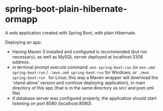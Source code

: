 # spring-boot-plain-hibernate-ormapp
A web application created with Spring Boot, with plain Hibernate.

Deploying an app:
 - Having Maven 3 installed and configured is recommended (but not necessary), as well as MySQL server deployed at localhost:3306 address.
 - in terminal prompt execute command: ```mvn spring-boot:run``` (or ```mvn.cmd spring-boot:run``` / ```.\mvn.cmd spring-boot:run``` for Windows, or ```./mvn spring-boot:run ``` for Linux; this way a Maven wrapper will download the 'stand-alone' version and continue deploying application), in main directory of this app (that is in the same directory as src/ and pom.xml file)
 - if database server was configured properly, the application should start listening on port 8080 (localhost:8080).
